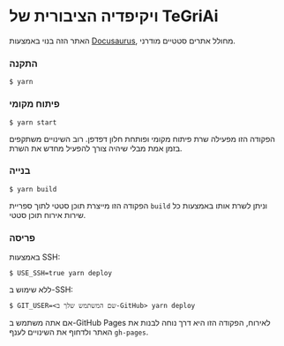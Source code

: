 # ויקיפדיה הציבורית של TeGriAi

האתר הזה בנוי באמצעות [Docusaurus](https://docusaurus.io/), מחולל אתרים סטטיים מודרני.

### התקנה

```
$ yarn
```

### פיתוח מקומי

```
$ yarn start
```

הפקודה הזו מפעילה שרת פיתוח מקומי ופותחת חלון דפדפן. רוב השינויים משתקפים בזמן אמת מבלי שיהיה צורך להפעיל מחדש את השרת.

### בנייה

```
$ yarn build
```

הפקודה הזו מייצרת תוכן סטטי לתוך ספריית `build` וניתן לשרת אותו באמצעות כל שירות אירוח תוכן סטטי.

### פריסה

באמצעות SSH:

```
$ USE_SSH=true yarn deploy
```

ללא שימוש ב-SSH:

```
$ GIT_USER=<שם המשתמש שלך ב-GitHub> yarn deploy
```

אם אתה משתמש ב-GitHub Pages לאירוח, הפקודה הזו היא דרך נוחה לבנות את האתר ולדחוף את השינויים לענף `gh-pages`.